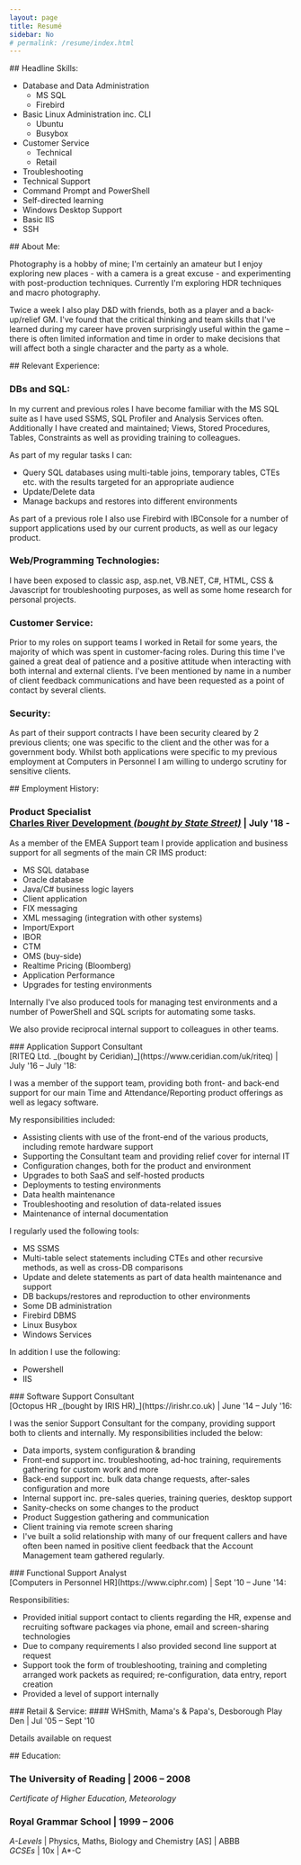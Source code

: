 ```yaml
---
layout: page
title: Resumé
sidebar: No
# permalink: /resume/index.html
---
```

<div class="print-block" markdown="1">
## Headline Skills:

* Database and Data Administration
	* MS SQL
	* Firebird
* Basic Linux Administration inc. CLI
	* Ubuntu
	* Busybox
* Customer Service
	* Technical
	* Retail
* Troubleshooting
* Technical Support
* Command Prompt and PowerShell
* Self-directed learning
* Windows Desktop Support
* Basic IIS
* SSH
</div>

<div class="print-block" markdown="1">
## About Me:

Photography is a hobby of mine; I'm certainly an amateur but I enjoy exploring new places - with a camera is a great excuse - and experimenting with post-production techniques. Currently I'm exploring HDR techniques and macro photography.

Twice a week I also play D&D with friends, both as a player and a back-up/relief GM. I've found that the critical thinking and team skills that I've learned during my career have proven surprisingly useful within the game – there is often limited information and time in order to make decisions that will affect both a single character and the party as a whole.
</div>

<div class="print-block" markdown="1">
## Relevant Experience:

### DBs and SQL:

In my current and previous roles I have become familiar with the MS SQL suite as I have used SSMS, SQL Profiler and Analysis Services often. Additionally I have created and maintained; Views, Stored Procedures, Tables, Constraints as well as providing training to colleagues.

As part of my regular tasks I can:

* Query SQL databases using multi-table joins, temporary tables, CTEs etc. with the results targeted for an appropriate audience
* Update/Delete data
* Manage backups and restores into different environments

As part of a previous role I also use Firebird with IBConsole for a number of support applications used by our current products, as well as our legacy product.

### Web/Programming Technologies:

I have been exposed to classic asp, asp.net, VB.NET, C#, HTML, CSS & Javascript for troubleshooting purposes, as well as some home research for personal projects.

### Customer Service:

Prior to my roles on support teams I worked in Retail for some years, the majority of which was spent in customer-facing roles. During this time I've gained a great deal of patience and a positive attitude when interacting with both internal and external clients. I've been mentioned by name in a number of client feedback communications and have been requested as a point of contact by several clients.

### Security:

As part of their support contracts I have been security cleared by 2 previous clients; one was specific to the client and the other was for a government body. Whilst both applications were specific to my previous employment at Computers in Personnel I am willing to undergo scrutiny for sensitive clients.
</div>

<div class="print-block" markdown="1">
## Employment History:

### Product Specialist<br>[Charles River Development _(bought by State Street)_](https://crd.com) | July '18 -

As a member of the EMEA Support team I provide application and business support for all segments of the main CR IMS product:

* MS SQL database
* Oracle database
* Java/C# business logic layers
* Client application
* FIX messaging
* XML messaging (integration with other systems)
* Import/Export
* IBOR
* CTM
* OMS (buy-side)
* Realtime Pricing (Bloomberg)
* Application Performance
* Upgrades for testing environments

Internally I've also produced tools for managing test environments and a number of PowerShell and SQL scripts for automating some tasks.

We also provide reciprocal internal support to colleagues in other teams.
</div>

<div class="print-block" markdown="1">
### Application Support Consultant<br>[RITEQ Ltd. _(bought by Ceridian)_](https://www.ceridian.com/uk/riteq) | July '16 – July '18:  

I was a member of the support team, providing both front- and back-end support for our main Time and Attendance/Reporting product offerings as well as legacy software.

My responsibilities included:

* Assisting clients with use of the front-end of the various products, including remote hardware support
* Supporting the Consultant team and providing relief cover for internal IT
* Configuration changes, both for the product and environment
* Upgrades to both SaaS and self-hosted products
* Deployments to testing environments
* Data health maintenance
* Troubleshooting and resolution of data-related issues
* Maintenance of internal documentation

I regularly used the following tools:

* MS SSMS
* Multi-table select statements including CTEs and other recursive methods, as well as cross-DB comparisons
* Update and delete statements as part of data health maintenance and support
* DB backups/restores and reproduction to other environments
* Some DB administration
* Firebird DBMS
* Linux Busybox
* Windows Services

In addition I use the following:

* Powershell
* IIS
</div>

<div class="print-block" markdown="1">
### Software Support Consultant<br>[Octopus HR  _(bought by IRIS HR)_](https://irishr.co.uk) | June '14 – July '16:  

I was the senior Support Consultant for the company, providing support both to clients and internally. My responsibilities included the below:

* Data imports, system configuration & branding
* Front-end support inc. troubleshooting, ad-hoc training, requirements gathering for custom work and more
* Back-end support inc. bulk data change requests, after-sales configuration and more
* Internal support inc. pre-sales queries, training queries, desktop support
* Sanity-checks on some changes to the product
* Product Suggestion gathering and communication
* Client training via remote screen sharing
* I've built a solid relationship with many of our frequent callers and have often been named in positive client feedback that the Account Management team gathered regularly.
</div>

<div class="print-block" markdown="1">
### Functional Support Analyst<br>[Computers in Personnel HR](https://www.ciphr.com) | Sept '10 – June '14:

Responsibilities:

* Provided initial support contact to clients regarding the HR, expense and recruiting software packages via phone, email and screen-sharing technologies
* Due to company requirements I also provided second line support at request
* Support took the form of troubleshooting, training and completing arranged work packets as required; re-configuration, data entry, report creation
* Provided a level of support internally
</div>

<div class="print-block" markdown="1">
### Retail & Service:
#### WHSmith, Mama's & Papa's, Desborough Play Den | Jul '05 – Sept '10

Details available on request
</div>

<div class="print-block" markdown="1">
## Education:

### The University of Reading | 2006 – 2008

_Certificate of Higher Education, Meteorology_

### Royal Grammar School | 1999 – 2006

_A-Levels_ | Physics, Maths, Biology and Chemistry [AS] | ABBB  
_GCSEs_ | 10x | A*-C

</div>